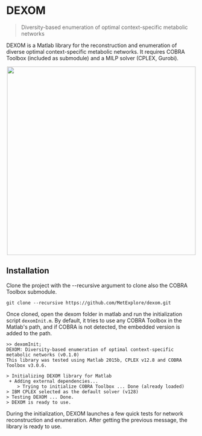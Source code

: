 # DEXOM
> Diversity-based enumeration of optimal context-specific metabolic networks

DEXOM is a Matlab library for the reconstruction and enumeration of diverse optimal context-specific metabolic networks. It requires COBRA Toolbox (included as submodule) and a MILP solver (CPLEX, Gurobi).

<p align="center"><img src="https://github.com/MetExplore/dexom/raw/master/assets/overview.png" width="500"></p>

## Installation

Clone the project with the --recursive argument to clone also the COBRA Toolbox submodule.
```
git clone --recursive https://github.com/MetExplore/dexom.git
```

Once cloned, open the dexom folder in matlab and run the initialization script `dexomInit.m`. By default, it tries to use any COBRA Toolbox in the Matlab's path, and if COBRA is not detected, the embedded version is added to the path.

```
>> dexomInit;
DEXOM: Diversity-based enumeration of optimal context-specific metabolic networks (v0.1.0)
This library was tested using Matlab 2015b, CPLEX v12.8 and COBRA Toolbox v3.0.6.

> Initializing DEXOM library for Matlab
 + Adding external dependencies...
	> Trying to initialize COBRA Toolbox ... Done (already loaded)
> IBM CPLEX selected as the default solver (v128)
> Testing DEXOM ... Done.
> DEXOM is ready to use.
```

During the initialization, DEXOM launches a few quick tests for network reconstruction and enumeration. After getting the previous message, the library is ready to use.

